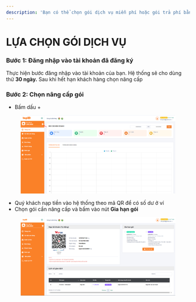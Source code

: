 ```yaml
---
description: 'Bạn có thể chọn gói dịch vụ miễn phí hoặc gói trả phí bằng các cách sau:'
---
```


# LỰA CHỌN GÓI DỊCH VỤ

### Bước 1: Đăng nhập vào tài khoản đã đăng ký

Thực hiện bước đăng nhập vào tài khoản của bạn. Hệ thống sẽ cho dùng thử **30 ngày.** Sau khi hết hạn khách hàng chọn nâng cấp

### Bước 2: Chọn nâng cấp gói

* Bấm dấu +

<figure><img src=".gitbook/assets/image (1) (1).png" alt=""><figcaption></figcaption></figure>

* Quý khách nạp tiền vào hệ thống theo mã QR để có số dư ở ví&#x20;
* Chọn gói cần nâng cấp và bấm vào nút **Gia hạn gói**

<figure><img src=".gitbook/assets/image (2) (1).png" alt=""><figcaption></figcaption></figure>

###
